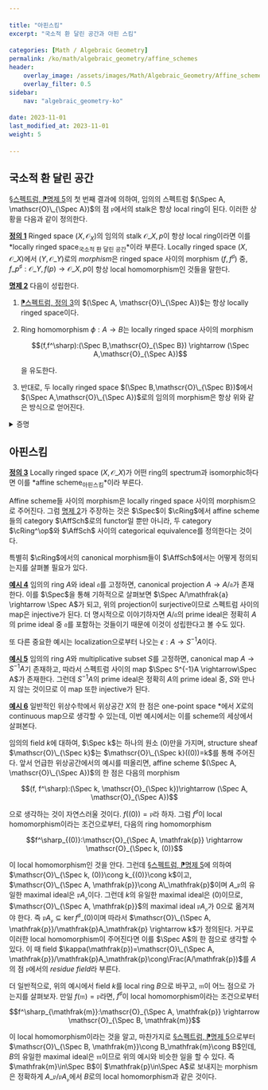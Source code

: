 ```yaml
---

title: "아핀스킴"
excerpt: "국소적 환 달린 공간과 아핀 스킴"

categories: [Math / Algebraic Geometry]
permalink: /ko/math/algebraic_geometry/affine_schemes
header:
    overlay_image: /assets/images/Math/Algebraic_Geometry/Affine_schemes.png
    overlay_filter: 0.5
sidebar: 
    nav: "algebraic_geometry-ko"

date: 2023-11-01
last_modified_at: 2023-11-01
weight: 5

---
```


## 국소적 환 달린 공간

[§스펙트럼, ⁋명제 5](/ko/math/algebraic_geometry/spectrums#prop5)의 첫 번째 결과에 의하여, 임의의 스펙트럼 $(\Spec A, \mathscr{O}\_{\Spec A})$의 점 $\mathfrak{p}$에서의 stalk은 항상 local ring이 된다. 이러한 상황을 다음과 같이 정의한다. 

<div class="definition" markdown="1">

<ins id="def1">**정의 1**</ins> Ringed space $(X,\mathscr{O}_X)$의 임의의 stalk $\mathscr{O}\_{X,p}$이 항상 local ring이라면 이를 *locally ringed space<sub>국소적 환 달린 공간</sub>*이라 부른다. Locally ringed space $(X,\mathscr{O}\_X)$에서 $(Y,\mathscr{O}\_Y)$로의 *morphism*은 ringed space 사이의 morphism $(f,f^\sharp)$ 중, $f\_p^\sharp:\mathscr{O}\_{Y,f(p)}\rightarrow \mathscr{O}\_{X,p}$이 항상 local homomorphism인 것들을 말한다. 

</div>

<div class="proposition" markdown="1">

<ins id="prop2">**명제 2**</ins> 다음이 성립한다.

1. [⁋스펙트럼, 정의 3](/ko/math/algebraic_geometry/spectrums#def3)의 $(\Spec A, \mathscr{O}\_{\Spec A})$는 항상 locally ringed space이다.
2. Ring homomorphism $\phi:A \rightarrow B$는 locally ringed space 사이의 morphism 
    
    $$(f,f^\sharp):(\Spec B,\mathscr{O}_{\Spec B}) \rightarrow (\Spec A,\mathscr{O}_{\Spec A})$$

    을 유도한다.
3. 반대로, 두 locally ringed space $(\Spec B,\mathscr{O}\_{\Spec B})$에서 $(\Spec A,\mathscr{O}\_{\Spec A})$로의 임의의 morphism은 항상 위와 같은 방식으로 얻어진다.

</div>
<details class="proof" markdown="1">
<summary>증명</summary>

1. 지먕히디.
2. 잎서 [§스펙트럼, ⁋명제 6](/ko/math/algebraic_geometry/spectrums#prop6)에서 위의 map을 정의하고 이것이 두 ringed space들 사이의 morphism임을 보였다. 한편 prime ideal $\mathfrak{p}\in\Spec B$에 대하여

    $$f^\sharp_p:\mathscr{O}_{\Spec A, f(\mathfrak{p})} \rightarrow \mathscr{O}_{\Spec B, \mathfrak{p}}$$

    는 $\phi_\mathfrak{p}:A_{\phi^{-1}(\mathfrak{p})}\rightarrow B_\mathfrak{p}$와 같으며, 이는 $A_{\phi^{-1}(\mathfrak{p})}$의 유일한 maximal ideal $\phi^{-1}(\mathfrak{p})A_{\phi^{-1}(\mathfrak{p})}$를 $B\_\mathfrak{p}$의 유일한 maximal ideal $\mathfrak{p}B_\mathfrak{p}$로 보낸다. 
3. 마지막으로, locally ringed space들 사이의 morphism $(f,f^\sharp):(\Spec B, \mathscr{O}\_{\Spec B}) \rightarrow (\Spec A, \mathscr{O}\_{\Spec A})$가 주어졌다 하자. 그럼 우선 $f^\sharp:\mathscr{O}\_{\Spec A} \rightarrow \mathscr{O}\_{\Spec B}$의 global section을 보면

    $$f^\sharp(\Spec A):\Gamma(\Spec A, \mathscr{O}_{\Spec A}) \rightarrow \Gamma(f^{-1}(\Spec A), \mathscr{O}_{\Spec B})=\Gamma(\Spec B, \mathscr{O}_{\Spec B})$$

    이고, [§스펙트럼, ⁋명제 5](/ko/math/algebraic_geometry/spectrums#prop5)의 3번에 의하여 $f^\sharp(\Spec A)$는 $A$에서 $B$로의 ring homomorphism이 된다. 그럼 3번 주장을 보이기 위해서는 이 $\phi=f^\sharp(\Spec A):A \rightarrow B$가 사실은 ($\Spec$에 의하여) $f$와 같은 것임을 보여야 한다. 우선 임의의 $\mathfrak{p}\in\Spec B$에 대하여,

    $$f^\sharp_\mathfrak{p}:\mathscr{O}_{\Spec A, f(\mathfrak{p})} \rightarrow \mathscr{O}_{X,\mathfrak{p}}$$

    을 생각하자. 그럼 정의와 [§스펙트럼, ⁋명제 5](/ko/math/algebraic_geometry/spectrums#prop5)의 첫째 결과에 의하여, $f^\sharp_\mathfrak{p}$는 $A_{f(\mathfrak{p})}\rightarrow B(\mathfrak{p})$으로 생각할 수 있으며, 동시에 $\phi$의 정의에 의해 다음의 commutative diagram이 존재한다.

    ![localization](/assets/images/Math/Algebraic_Geometry/Schemes-1.png){:width="162.9px" class="invert" .align-center}

    그런데 가정에 의하여 $f^\sharp_\mathfrak{p}$는 local homomorphism이므로, $A_{f(\mathfrak{o})}$의 유일한 maximal ideal (즉 $f(\mathfrak{p})$의 $A_{f(\mathfrak{p})}$에서의 상)이 $f^\sharp_\mathfrak{p}$에 의해 $B$의 유일한 maximal ideal (즉 $\mathfrak{p}$의 $B$에서의 상)우로 옮겨진다. 바꿔말하면 $\phi^{-!}(\mathfrak{p})=f(\mathfrak{p})$이 성립한다. 처음부터 $\mathfrak{p}$는 임의의 prime ideal로 잡았으므로 $\Spec\phi=f$이고, 이제 어렵지 않게 $f^\sharp$이 $\phi$로부터 유도되는 것을 보일 수 있다.

</details>

## 아핀스킴

<div class="definition" markdown="1">

<ins id="def3">**정의 3**</ins> Locally ringed space $(X,\mathscr{O}\_X)$가 어떤 ring의 spectrum과 isomorphic하다면 이를 *affine scheme<sub>아핀스킴</sub>*이라 부른다. 

</div>

Affine scheme들 사이의 morphism은 locally ringed space 사이의 morphism으로 주어진다. 그럼 [명제 2](#prop2)가 주장하는 것은 $\Spec$이 $\cRing$에서 affine scheme들의 category $\AffSch$로의 functor일 뿐만 아니라, 두 category $\cRing^\op$와 $\AffSch$ 사이의 categorical equivalence를 정의한다는 것이다. 

특별히 $\cRing$에서의 canonical morphism들이 $\AffSch$에서는 어떻게 정의되는지를 살펴볼 필요가 있다. 

<div class="example" markdown="1">

<ins id="ex4">**예시 4**</ins> 임의의 ring $A$와 ideal $\mathfrak{a}$를 고정하면, canonical projection $A \rightarrow A/\mathfrak{a}$가 존재한다. 이를 $\Spec$을 통해 기하적으로 살펴보면 $\Spec A/\mathfrak{a} \rightarrow \Spec A$가 되고, 위의 projection이 surjective이므로 스펙트럼 사이의 map은 injective가 된다. 더 명시적으로 이야기하자면 $A/\mathfrak{a}$의 prime ideal은 정확히 $A$의 prime ideal 중 $\mathfrak{a}$를 포함하는 것들이기 때문에 이것이 성립한다고 볼 수도 있다. 

</div>

또 다른 중요한 예시는 localization으로부터 나오는 $\epsilon:A \rightarrow S^{-1}A$이다. 

<div class="example" markdown="1">

<ins id="ex5">**예시 5**</ins> 임의의 ring $A$와 multiplicative subset $S$를 고정하면, canonical map $A \rightarrow S^{-1}A$기 존재하고, 따라서 스펙트럼 사이의 map $\Spec S^{-1}A \rightarrow\Spec A$가 존재한다. 그런데 $S^{-1}A$의 prime ideal은 정확히 $A$의 prime ideal 중, $S$와 만나지 않는 것이므로 이 map 또한 injective가 된다.

</div>

<div class="example" markdown="1">

<ins id="ex6">**예시 6**</ins> 일반적인 위상수학에서 위상공간 $X$의 한 점은 one-point space $\ast$에서 $X$로의 continuous map으로 생각할 수 있는데, 이번 예시에서는 이를 scheme의 세상에서 살펴본다. 

임의의 field $k$에 대하여, $\Spec k$는 하나의 원소 $(0)$만을 가지며, structure sheaf $\mathscr{O}\_{\Spec k}$는 $\mathscr{O}\_{\Spec k}((0))=k$를 통해 주어진다. 앞서 언급한 위상공간에서의 예시를 떠올리면, affine scheme $(\Spec A, \mathscr{O}\_{\Spec A})$의 한 점은 다음의 morphism 

$$(f, f^\sharp):(\Spec k, \mathscr{O}_{\Spec k})\rightarrow (\Spec A, \mathscr{O}_{\Spec A})$$

으로 생각하는 것이 자연스러울 것이다. $f((0))=\mathfrak{p}$라 하자. 그럼 $f^\sharp$이 local homomorphism이라는 조건으로부터, 다음의 ring homomorphism

$$f^\sharp_{(0)}:\mathscr{O}_{\Spec A, \mathfrak{p}} \rightarrow \mathscr{O}_{\Spec k, (0)}$$

이 local homomorphism인 것을 안다. 그런데 [§스펙트럼, ⁋명제 5](/ko/math/algebraic_geometry/spectrums#prop5)에 의하여 $\mathscr{O}\_{\Spec k, (0)}\cong k_{(0)}\cong k$이고, $\mathscr{O}\_{\Spec A, \mathfrak{p}}\cong A\_\mathfrak{p}$이며 $A\_\mathfrak{p}$의 유일한 maximal ideal은 $\mathfrak{p}A_\mathfrak{p}$이다. 그런데 $k$의 유일한 maximal ideal은 $(0)$이므로, $\mathscr{O}\_{\Spec A, \mathfrak{p}}$의 maximal ideal $\mathfrak{p}A_\mathfrak{p}$가 $0$으로 옮겨져야 한다. 즉 $\mathfrak{p}A_\mathfrak{p}\subseteq\ker f^\sharp\_{(0)}$이며 따라서 $\mathscr{O}\_{\Spec A, \mathfrak{p}}/\mathfrak{p}A_\mathfrak{p} \rightarrow k$가 정의된다. 거꾸로 이러한 local homomorphism이 주어진다면 이를 $\Spec A$의 한 점으로 생각할 수 있다. 이 때 field $\kappa(\mathfrak{p})=\mathscr{O}\_{\Spec A, \mathfrak{p}}/\mathfrak{p}A_\mathfrak{p}\cong\Frac(A/\mathfrak{p})$를 $A$의 점 $\mathfrak{p}$에서의 *residue field*라 부른다. 

</div>

더 일반적으로, 위의 예시에서 field $k$를 local ring $B$으로 바꾸고, $\mathfrak{m}$이 어느 점으로 가는지를 살펴보자. 만일 $f(\mathfrak{m})=\mathfrak{p}$라면, $f^\sharp$이 local homomorphism이라는 조건으로부터

$$f^\sharp_{\mathfrak{m}}:\mathscr{O}_{\Spec A, \mathfrak{p}} \rightarrow \mathscr{O}_{\Spec B, \mathfrak{m}}$$

이 local homomorphism이라는 것을 알고, 마찬가지로 [§스펙트럼, ⁋명제 5](/ko/math/algebraic_geometry/spectrums#prop5)으로부터 $\mathscr{O}\_{\Spec B, \mathfrak{m}}\cong B_\mathfrak{m}\cong B$인데, $B$의 유일한 maximal ideal은 $\mathfrak{m}$이므로 위의 예시와 비슷한 일을 할 수 있다. 즉 $\mathfrak{m}\in\Spec B$이 $\mathfrak{p}\in\Spec A$로 보내지는 morphism은 정확하게 $A\_\mathfrak{p}/\mathfrak{p}A_\mathfrak{p}$에서 $B$로의 local homomorphism과 같은 것이다. 